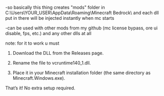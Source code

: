 -so basically this thing creates "mods" folder in C:\Users\YOUR_USER\AppData\Roaming\Minecraft Bedrock\ and each dll put in there will be injected instantly when mc starts

-can be used with other mods from my github (mc license bypass, ore ui disable, fps, etc.) and any other dlls at all

note: for it to work u must

1. Download the DLL from the Releases page.

2. Rename the file to vcruntime140_1.dll.

3. Place it in your Minecraft installation folder (the same directory as Minecraft.Windows.exe).

That’s it! No extra setup required.
